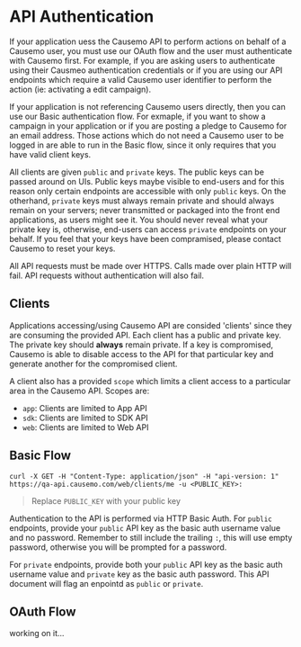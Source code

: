 # API Authentication
If your application uess the Causemo API to perform actions on behalf of a Causemo user, you must use our OAuth flow and the user must authenticate with Causemo first. For example, if you are asking users to authenticate using their Causmeo authentication credentials or if you are using our API endpoints which require a valid Causemo user identifier to perform the action (ie: activating a edit campaign). 

If your application is not referencing Causemo users directly, then you can use our Basic authentication flow. For exmaple, if you want to show a campaign in your application or if you are posting a pledge to Causemo for an email address. Those actions which do not need a Causemo user to be logged in are able to run in the Basic flow, since it only requires that you have valid client keys.

All clients are given `public` and `private` keys. The public keys can be passed around on UIs. Public keys maybe visible to end-users and for this reason only certain endpoints are accessible with only `public` keys. On the otherhand, `private` keys must always remain private and should always remain on your servers; never transmitted or packaged into the front end applications, as users might see it. You should never reveal what your private key is, otherwise, end-users can access `private` endpoints on your behalf. If you feel that your keys have been compramised, please contact Causemo to reset your keys.

All API requests must be made over HTTPS. Calls made over plain HTTP will fail. API requests without authentication will also fail.

## Clients
Applications accessing/using Causemo API are consided 'clients' since they are consuming the provided API. Each client has a public and private key. The private key should **always** remain private. If a key is compromised, Causemo is able to disable access to the API for that particular key and generate another for the compromised client. 

A client also has a provided `scope` which limits a client access to a particular area in the Causemo API. Scopes are:

* `app`: Clients are limited to App API
* `sdk`: Clients are limited to SDK API
* `web`: Clients are limited to Web API

## Basic Flow
```shell
curl -X GET -H "Content-Type: application/json" -H "api-version: 1" https://qa-api.causemo.com/web/clients/me -u <PUBLIC_KEY>:
```

> Replace `PUBLIC_KEY` with your public key

Authentication to the API is performed via HTTP Basic Auth. For `public` endpoints, provide your `public` API key as the basic auth username value and no password. Remember to still include the trailing `:`, this will use empty password, otherwise you will be prompted for a password. 

For `private` endpoints, provide both your `public` API key as the basic auth username value and `private` key as the basic auth password. This API document will flag an enpointd as `public` or `private`. 

## OAuth Flow
working on it...
